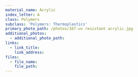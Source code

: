 ```yaml
---
material_name: Acrylic
index_letter: A
class: Polymers
subclass: 'Polymers: Thermoplastics'
primary_photo_path: /photos/167-uv resistant acrylic.jpg
additional_photos:
  - additional_photo_path:
links:
  - link_title:
    link_address:
files:
  - file_name:
    file_path:
---
```



